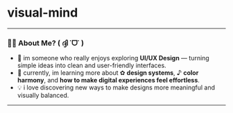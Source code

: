 # visual-mind

---

### 👩🏻 About Me? ( ദ്ദി ˙ᗜ˙ )

- 🎨 im someone who really enjoys exploring **UI/UX Design** — turning simple ideas into clean and user-friendly interfaces.
- 🌱 currently, im learning more about ✿ **design systems**, ♪ **color harmony**, and **how to make digital experiences feel effortless**.
- 💡 i love discovering new ways to make designs more meaningful and visually balanced.

---

